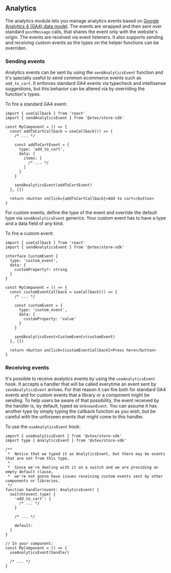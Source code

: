 ## Analytics

The analytics module lets you manage analytics events based on [Google Analytics 4 (GA4) data model](https://developers.google.com/analytics/devguides/collection/ga4/reference/events). The events are wrapped and then sent over standard `postMessage` calls, that shares the event only with the website's origin. The events are received via event listeners. It also supports sending and receiving custom events as the types on the helper functions can be overriden.

### Sending events

Analytics events can be sent by using the `sendAnalyticsEvent` function and it's specially useful to send common ecommerce events such as `add_to_cart`. It enforces standard GA4 events via typecheck and intellisense suggestions, but this behavior can be altered via by overriding the function's types.

To fire a standard GA4 event:
```tsx
import { useCallback } from 'react'
import { sendAnalyticsEvent } from '@vtex/store-sdk'

const MyComponent = () => {
  const addToCartCallback = useCallback(() => {
    /* ... */
    
    const addToCartEvent = {
      type: 'add_to_cart',
      data: {
        items: [
          /* ... */
        ]
      }
    }

    sendAnalyticsEvent(addToCartEvent)
  }, [])

  return <button onClick={addToCartCallback}>Add to cart</button>
}
```

For custom events, define the type of the event and override the default type via `sendAnalyticsEvent` generics. Your custom event has to have a type and a data field of any kind.

To fire a custom event:

```tsx
import { useCallback } from 'react'
import { sendAnalyticsEvent } from '@vtex/store-sdk'

interface CustomEvent {
  type: 'custom_event',
  data: {
    customProperty?: string
  }
}

const MyComponent = () => {
  const customEventCallback = useCallback(() => {
    /* ... */
    
    const customEvent = {
      type: 'custom_event',
      data: {
        customProperty: 'value'
      }
    }

    sendAnalyticsEvent<CustomEvent>(customEvent)
  }, [])

  return <button onClick={customEventCallback}>Press here</button>
}
```

### Receiving events

It's possible to receive analytics events by using the `useAnalyticsEvent` hook. It accepts a handler that will be called everytime an event sent by `sendAnalyticsEvent` arrives. For that reason it can fire both for standard GA4 events and for custom events that a library or a component might be sending. To help users be aware of that possibility, the event received by the handler is, by default, typed as `UnknownEvent`. You can assume it has another type by simply typing the callback function as you wish, but be careful with the unforseen events that might come to this handler.

To use the `useAnalyticsEvent` hook:

```tsx
import { useAnalyticsEvent } from '@vtex/store-sdk'
import type { AnalyticsEvent } from '@vtex/store-sdk'

/**
 *  Notice that we typed it as AnalyticsEvent, but there may be events that are not from this type.
 * 
 *  Since we're dealing with it on a switch and we are providing an empty default clause,
 *  we're not gonna have issues receiving custom events sent by other components or libraries.
 */
function handler(event: AnalyticsEvent) {
  switch(event.type) {
    'add_to_cart': {
      /* ... */
    }

    /* ... */
    
    default:
  } 
}

// In your component:
const MyComponent = () => {
  useAnalyticsEvent(handler)

  /* ... */
}
```
